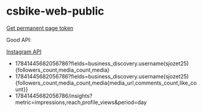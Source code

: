 # csbike-web-public

[Get permanent page token](https://medium.com/@blienart/get-a-permanent-facebook-page-access-token-a96470dc03ca)

Good API:

[Instagram API](https://developers.facebook.com/docs/instagram)

- 17841445682056786?fields=business_discovery.username(sjozet25){followers_count,media_count,media}
- 17841445682056786?fields=business_discovery.username(sjozet25){followers_count,media_count,media{media_url,comments_count,like_count}}
- 17841445682056786/insights?metric=impressions,reach,profile_views&period=day